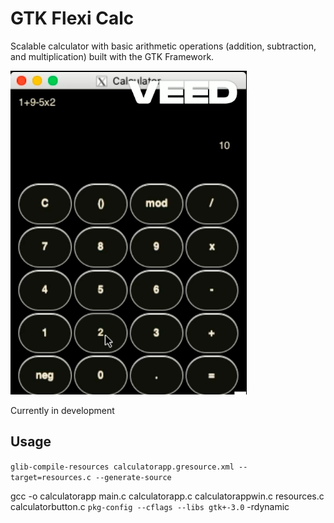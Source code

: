 # GTK Flexi Calc

Scalable calculator with basic arithmetic operations (addition, subtraction, and multiplication) built with the GTK Framework.

[![Project Demo Video](./thumbnail.png)](./video.mp4)

Currently in development

## Usage

`glib-compile-resources calculatorapp.gresource.xml --target=resources.c --generate-source`

gcc -o calculatorapp main.c calculatorapp.c calculatorappwin.c resources.c calculatorbutton.c `pkg-config --cflags --libs gtk+-3.0` -rdynamic

